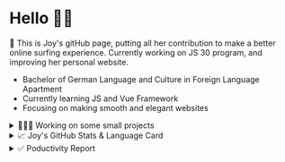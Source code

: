 # Hello 👋🏻

🤡 This is Joy's gitHub page, putting all her contribution to make a better online surfing experience. Currently working on JS 30 program, and improving her personal website.

- Bachelor of German Language and Culture in Foreign Language Apartment
- Currently learning JS and Vue Framework
- Focusing on making smooth and elegant websites


<details>
<summary>👩🏻‍💻 Working on some small projects</summary>

<br>

[![ReadMe Card](https://github-readme-stats.vercel.app/api/pin/?username=Joy-port&repo=todolist&theme=ayu-mirage)](https://github.com/Joy-port/todolist)

[![ReadMe Card](https://github-readme-stats.vercel.app/api/pin/?username=Joy-port&repo=week6-exhibinection&theme=ayu-mirage)](https://github.com/Joy-port/week6-exhibinection)

[![ReadMe Card](https://github-readme-stats.vercel.app/api/pin/?username=Joy-port&repo=week8-doyoga&theme=ayu-mirage)](https://github.com/Joy-port/week8-doyoga)

</details>

<details>
<summary>📈  Joy's GitHub Stats & Language Card</summary>
</br>

<p align="left"> <img src="https://github-readme-stats.vercel.app/api/top-langs/?username=Joy-port&layout=compact&langs_count=4&theme=ayu-mirage" alt="Top Languages Card" />

</br>

<p align="left"> <img src="https://github-readme-stats.vercel.app/api?username=Joy-port&count_private=true&show_icons=true&theme=ayu-mirage" alt="GitHub Stats" />

</details>


<details>
<summary>✅ Poductivity Report</summary>

</br>

<!-- TODO-IST:START -->
🏆  1,736 Karma Points           
🌸  Completed 0 tasks today           
✅  Completed 46 tasks so far           
⏳  Longest streak is 3 days
<!-- TODO-IST:END -->


<!--START_SECTION:waka-->
```text
JavaScript   8 hrs 45 mins   █████████▓░░░░░░░░░░░░░░░   38.85 % 
SCSS         5 hrs 45 mins   ██████▒░░░░░░░░░░░░░░░░░░   25.59 % 
HTML         3 hrs 44 mins   ████░░░░░░░░░░░░░░░░░░░░░   16.57 % 
CSS          1 hr 32 mins    █▓░░░░░░░░░░░░░░░░░░░░░░░   06.84 % 
EJS          1 hr 26 mins    █▓░░░░░░░░░░░░░░░░░░░░░░░   06.37 % 
```
<!--END_SECTION:waka-->


</details>
